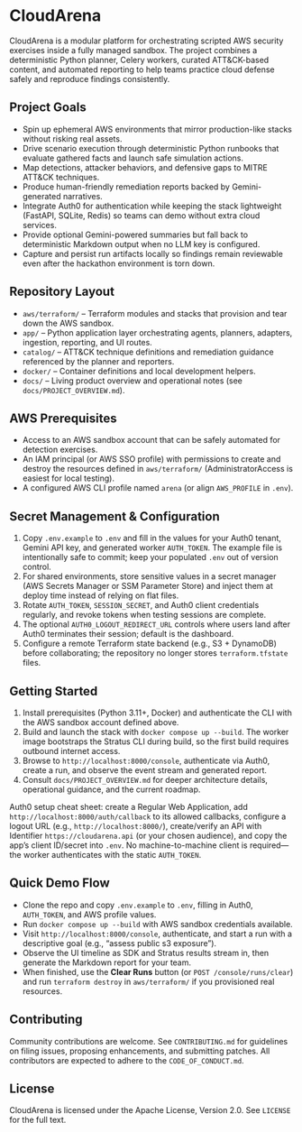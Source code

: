 # CloudArena

CloudArena is a modular platform for orchestrating scripted AWS security exercises inside a fully managed sandbox. The project combines a deterministic Python planner, Celery workers, curated ATT&CK-based content, and automated reporting to help teams practice cloud defense safely and reproduce findings consistently.

## Project Goals

- Spin up ephemeral AWS environments that mirror production-like stacks without risking real assets.
- Drive scenario execution through deterministic Python runbooks that evaluate gathered facts and launch safe simulation actions.
- Map detections, attacker behaviors, and defensive gaps to MITRE ATT&CK techniques.
- Produce human-friendly remediation reports backed by Gemini-generated narratives.
- Integrate Auth0 for authentication while keeping the stack lightweight (FastAPI, SQLite, Redis) so teams can demo without extra cloud services.
- Provide optional Gemini-powered summaries but fall back to deterministic Markdown output when no LLM key is configured.
- Capture and persist run artifacts locally so findings remain reviewable even after the hackathon environment is torn down.

## Repository Layout

- `aws/terraform/` – Terraform modules and stacks that provision and tear down the AWS sandbox.
- `app/` – Python application layer orchestrating agents, planners, adapters, ingestion, reporting, and UI routes.
- `catalog/` – ATT&CK technique definitions and remediation guidance referenced by the planner and reporters.
- `docker/` – Container definitions and local development helpers.
- `docs/` – Living product overview and operational notes (see `docs/PROJECT_OVERVIEW.md`).

## AWS Prerequisites

- Access to an AWS sandbox account that can be safely automated for detection exercises.
- An IAM principal (or AWS SSO profile) with permissions to create and destroy the resources defined in `aws/terraform/` (AdministratorAccess is easiest for local testing).
- A configured AWS CLI profile named `arena` (or align `AWS_PROFILE` in `.env`).

## Secret Management & Configuration

1. Copy `.env.example` to `.env` and fill in the values for your Auth0 tenant, Gemini API key, and generated worker `AUTH_TOKEN`. The example file is intentionally safe to commit; keep your populated `.env` out of version control.
2. For shared environments, store sensitive values in a secret manager (AWS Secrets Manager or SSM Parameter Store) and inject them at deploy time instead of relying on flat files.
3. Rotate `AUTH_TOKEN`, `SESSION_SECRET`, and Auth0 client credentials regularly, and revoke tokens when testing sessions are complete.
4. The optional `AUTH0_LOGOUT_REDIRECT_URL` controls where users land after Auth0 terminates their session; default is the dashboard.
5. Configure a remote Terraform state backend (e.g., S3 + DynamoDB) before collaborating; the repository no longer stores `terraform.tfstate` files.

## Getting Started

1. Install prerequisites (Python 3.11+, Docker) and authenticate the CLI with the AWS sandbox account defined above.
2. Build and launch the stack with `docker compose up --build`. The worker image bootstraps the Stratus CLI during build, so the first build requires outbound internet access.
3. Browse to `http://localhost:8000/console`, authenticate via Auth0, create a run, and observe the event stream and generated report.
4. Consult `docs/PROJECT_OVERVIEW.md` for deeper architecture details, operational guidance, and the current roadmap.

Auth0 setup cheat sheet: create a Regular Web Application, add `http://localhost:8000/auth/callback` to its allowed callbacks, configure a logout URL (e.g., `http://localhost:8000/`), create/verify an API with Identifier `https://cloudarena.api` (or your chosen audience), and copy the app’s client ID/secret into `.env`. No machine-to-machine client is required—the worker authenticates with the static `AUTH_TOKEN`.

## Quick Demo Flow

- Clone the repo and copy `.env.example` to `.env`, filling in Auth0, `AUTH_TOKEN`, and AWS profile values.
- Run `docker compose up --build` with AWS sandbox credentials available.
- Visit `http://localhost:8000/console`, authenticate, and start a run with a descriptive goal (e.g., “assess public s3 exposure”).
- Observe the UI timeline as SDK and Stratus results stream in, then generate the Markdown report for your team.
- When finished, use the **Clear Runs** button (or `POST /console/runs/clear`) and run `terraform destroy` in `aws/terraform/` if you provisioned real resources.

## Contributing

Community contributions are welcome. See `CONTRIBUTING.md` for guidelines on filing issues, proposing enhancements, and submitting patches. All contributors are expected to adhere to the `CODE_OF_CONDUCT.md`.

## License

CloudArena is licensed under the Apache License, Version 2.0. See `LICENSE` for the full text.
